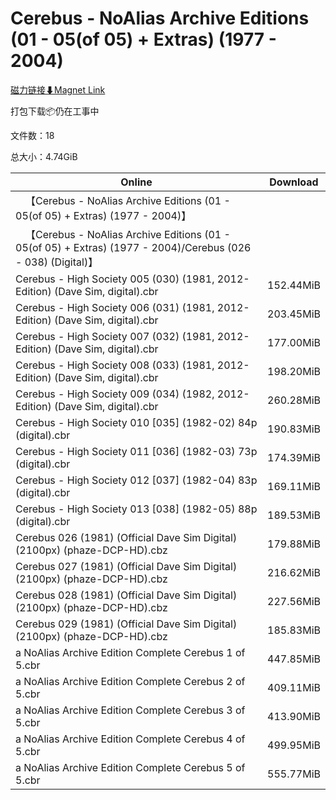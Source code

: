 # Cerebus - NoAlias Archive Editions (01 - 05(of 05) + Extras) (1977 - 2004)

[磁力链接⬇Magnet Link](magnet:?xt=urn:btih:1e1ea2ac9fe3b561ab7c3103b349eef6324ae7e6&dn=Cerebus%20-%20NoAlias%20Archive%20Editions%20%2801%20-%2005%28of%2005%29%20%2B%20Extras%29%20%281977%20-%202004%29)

打包下载📦仍在工事中

文件数：18

总大小：4.74GiB

Online | Download
--- | ---
&emsp;【Cerebus - NoAlias Archive Editions (01 - 05(of 05) + Extras) (1977 - 2004)】 | 
&emsp;【Cerebus - NoAlias Archive Editions (01 - 05(of 05) + Extras) (1977 - 2004)/Cerebus (026 - 038) (Digital)】 | 
Cerebus - High Society 005 (030) (1981, 2012-Edition) (Dave Sim, digital).cbr | 152.44MiB
Cerebus - High Society 006 (031) (1981, 2012-Edition) (Dave Sim, digital).cbr | 203.45MiB
Cerebus - High Society 007 (032) (1981, 2012-Edition) (Dave Sim, digital).cbr | 177.00MiB
Cerebus - High Society 008 (033) (1981, 2012-Edition) (Dave Sim, digital).cbr | 198.20MiB
Cerebus - High Society 009 (034) (1982, 2012-Edition) (Dave Sim, digital).cbr | 260.28MiB
Cerebus - High Society 010 \[035\] (1982-02) 84p (digital).cbr | 190.83MiB
Cerebus - High Society 011 \[036\] (1982-03) 73p (digital).cbr | 174.39MiB
Cerebus - High Society 012 \[037\] (1982-04) 83p (digital).cbr | 169.11MiB
Cerebus - High Society 013 \[038\] (1982-05) 88p (digital).cbr | 189.53MiB
Cerebus 026 (1981) (Official Dave Sim Digital) (2100px) (phaze-DCP-HD).cbz | 179.88MiB
Cerebus 027 (1981) (Official Dave Sim Digital) (2100px) (phaze-DCP-HD).cbz | 216.62MiB
Cerebus 028 (1981) (Official Dave Sim Digital) (2100px) (phaze-DCP-HD).cbz | 227.56MiB
Cerebus 029 (1981) (Official Dave Sim Digital) (2100px) (phaze-DCP-HD).cbz | 185.83MiB
a NoAlias Archive Edition Complete Cerebus 1 of 5.cbr | 447.85MiB
a NoAlias Archive Edition Complete Cerebus 2 of 5.cbr | 409.11MiB
a NoAlias Archive Edition Complete Cerebus 3 of 5.cbr | 413.90MiB
a NoAlias Archive Edition Complete Cerebus 4 of 5.cbr | 499.95MiB
a NoAlias Archive Edition Complete Cerebus 5 of 5.cbr | 555.77MiB